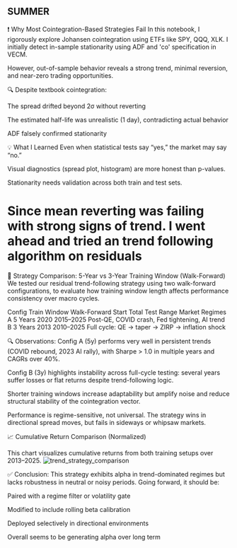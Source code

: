## SUMMER


❗ Why Most Cointegration-Based Strategies Fail
In this notebook, I rigorously explore Johansen cointegration using ETFs like SPY, QQQ, XLK.
I initially detect in-sample stationarity using ADF and 'co' specification in VECM.

However, out-of-sample behavior reveals a strong trend, minimal reversion, and near-zero trading opportunities.

🔍 Despite textbook cointegration:

The spread drifted beyond 2σ without reverting

The estimated half-life was unrealistic (1 day), contradicting actual behavior

ADF falsely confirmed stationarity

💡 What I Learned
Even when statistical tests say “yes,” the market may say “no.”

Visual diagnostics (spread plot, histogram) are more honest than p-values.

Stationarity needs validation across both train and test sets.

# Since mean reverting was failing with strong signs of trend. I went ahead and tried an trend following algorithm on residuals

🧪 Strategy Comparison: 5-Year vs 3-Year Training Window (Walk-Forward)
We tested our residual trend-following strategy using two walk-forward configurations, to evaluate how training window length affects performance consistency over macro cycles.

Config	Train Window	Walk-Forward Start	Total Test Range	Market Regimes
A	5 Years	2020	2015–2025	Post-QE, COVID crash, Fed tightening, AI trend
B	3 Years	2013	2010–2025	Full cycle: QE → taper → ZIRP → inflation shock

🔍 Observations:
Config A (5y) performs very well in persistent trends (COVID rebound, 2023 AI rally), with Sharpe > 1.0 in multiple years and CAGRs over 40%.

Config B (3y) highlights instability across full-cycle testing: several years suffer losses or flat returns despite trend-following logic.

Shorter training windows increase adaptability but amplify noise and reduce structural stability of the cointegration vector.

Performance is regime-sensitive, not universal. The strategy wins in directional spread moves, but fails in sideways or whipsaw markets.

📈 Cumulative Return Comparison (Normalized)

This chart visualizes cumulative returns from both training setups over 2013–2025.
![trend_strategy_comparison](https://github.com/user-attachments/assets/82cc1bf2-a3b2-4e25-80a6-66cde7d240f8)


✅ Conclusion:
This strategy exhibits alpha in trend-dominated regimes but lacks robustness in neutral or noisy periods.
Going forward, it should be:

Paired with a regime filter or volatility gate

Modified to include rolling beta calibration

Deployed selectively in directional environments

Overall seems to be generating alpha over long term
